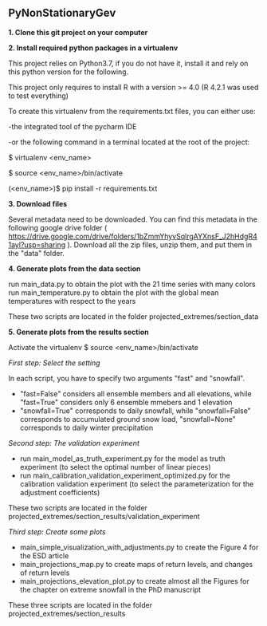 ## PyNonStationaryGev

**1. Clone this git project on your computer**

**2. Install required python packages in a virtualenv**

This project relies on Python3.7, if you do not have it, install it and rely on this python version for the following.

This project only requires to install R with a version >= 4.0 (R 4.2.1 was used to test everything)

To create this virtualenv from the requirements.txt files, you can either use:

-the integrated tool of the pycharm IDE 

-or the following command in a terminal located at the root of the project:

$ virtualenv <env_name>

$ source <env_name>/bin/activate

(<env_name>)$ pip install -r requirements.txt

**3. Download files**

Several metadata need to be downloaded. You can find this metadata in the following google drive folder ( https://drive.google.com/drive/folders/1bZmmYhyvSqlrgAYXnsF_J2hHdgR41ayl?usp=sharing ). Download all the zip files, unzip them, and put them in the "data" folder.


**4. Generate plots from the data section**

run main_data.py to obtain the plot with the 21 time series with many colors
run main_temperature.py to obtain the plot with the global mean temperatures with respect to the years 

These two scripts are located in the folder projected_extremes/section_data

**5. Generate plots from the results section**

Activate the virtualenv $ source <env_name>/bin/activate

_First step: Select the setting_

In each script, you have to specify two arguments "fast" and "snowfall".
- "fast=False" considers all ensemble members and all elevations, while "fast=True" considers only 6 ensemble mmebers and 1 elevation
- "snowfall=True" corresponds to daily snowfall, while "snowfall=False" corresponds to accumulated ground snow load, "snowfall=None" corresponds to daily winter precipitation

_Second step: The validation experiment_

- run main_model_as_truth_experiment.py for the model as truth experiment (to select the optimal number of linear pieces)
- run main_calibration_validation_experiment_optimized.py for the calibration validation experiment (to select the parameterization for the adjustment coefficients)

These two scripts are located in the folder projected_extremes/section_results/validation_experiment

_Third step: Create some plots_

- main_simple_visualization_with_adjustments.py to create the Figure 4 for the ESD article 
- main_projections_map.py to create maps of return levels, and changes of return levels 
- main_projections_elevation_plot.py to create almost all the Figures for the chapter on extreme snowfall in the PhD manuscript 

These three scripts are located in the folder projected_extremes/section_results
